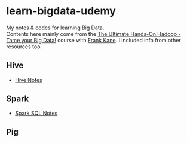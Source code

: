 # learn-bigdata-udemy
My notes & codes for learning Big Data.  
Contents here mainly come from the [The Ultimate Hands-On Hadoop - Tame your Big Data!](https://www.udemy.com/the-ultimate-hands-on-hadoop-tame-your-big-data/) course with [Frank Kane](https://www.udemy.com/user/frank-kane-2/). 
I included info from other resources too.

## Hive
- [Hive Notes](Hive%20Notes.md)

## Spark
- [Spark SQL Notes](Spark%20SQL%20&%20Data%20Frames.md)

## Pig